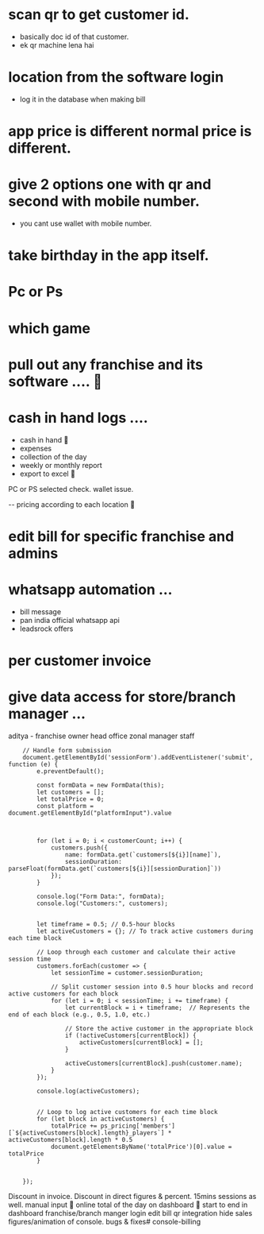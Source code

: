 # scan qr to get customer id. 
- basically doc id of that customer. 
- ek qr machine lena hai 

# location from the software login 
- log it in the database when making bill


# app price is different normal price is different. 


# give 2 options one with qr and second with mobile number. 
- you cant use wallet with mobile number. 

# take birthday in the app itself. 

# Pc or Ps 

# which game 

# pull out any franchise and its software .... 🔴

# cash in hand logs ....
- cash in hand 🔴
- expenses
- collection of the day
- weekly or monthly report 
- export to excel 🔴


PC or PS selected check.
wallet issue. 

-- pricing according to each location 🔴


# edit bill for specific franchise and admins 

# whatsapp automation ...
- bill message 
- pan india official whatsapp api
- leadsrock offers

# per customer invoice 

# give data access for store/branch manager ...

aditya - franchise owner
head office
zonal manager
staff 





        // Handle form submission
        document.getElementById('sessionForm').addEventListener('submit', function (e) {
            e.preventDefault();

            const formData = new FormData(this);
            let customers = [];
            let totalPrice = 0;
            const platform = document.getElementById("platformInput").value



            for (let i = 0; i < customerCount; i++) {
                customers.push({
                    name: formData.get(`customers[${i}][name]`),
                    sessionDuration: parseFloat(formData.get(`customers[${i}][sessionDuration]`))
                });
            }

            console.log("Form Data:", formData);
            console.log("Customers:", customers);


            let timeframe = 0.5; // 0.5-hour blocks
            let activeCustomers = {}; // To track active customers during each time block

            // Loop through each customer and calculate their active session time
            customers.forEach(customer => {
                let sessionTime = customer.sessionDuration;

                // Split customer session into 0.5 hour blocks and record active customers for each block
                for (let i = 0; i < sessionTime; i += timeframe) {
                    let currentBlock = i + timeframe;  // Represents the end of each block (e.g., 0.5, 1.0, etc.)

                    // Store the active customer in the appropriate block
                    if (!activeCustomers[currentBlock]) {
                        activeCustomers[currentBlock] = [];
                    }

                    activeCustomers[currentBlock].push(customer.name);
                }
            });

            console.log(activeCustomers);


            // Loop to log active customers for each time block
            for (let block in activeCustomers) {
                totalPrice += ps_pricing['members'][`${activeCustomers[block].length}_players`] * activeCustomers[block].length * 0.5
                document.getElementsByName('totalPrice')[0].value = totalPrice
            }


        });




Discount in invoice.
Discount in direct figures & percent. 
15mins sessions as well. manual input 🔴
online total of the day on dashboard 🔴 
start to end in dashboard
franchise/branch manger login
edit bill
qr integration
hide sales figures/animation of console.
bugs & fixes#   c o n s o l e - b i l l i n g  
 